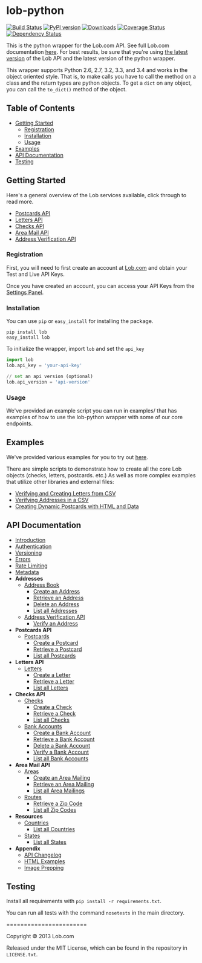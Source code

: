 # lob-python

[![Build Status](https://travis-ci.org/lob/lob-python.svg?branch=master)](https://travis-ci.org/lob/lob-python)
[![PyPI version](https://badge.fury.io/py/lob.svg)](http://badge.fury.io/py/lob) [![Downloads](https://pypip.in/download/lob/badge.svg)](https://pypi.python.org/pypi/lob/)
[![Coverage Status](https://coveralls.io/repos/lob/lob-python/badge.svg?branch=master)](https://coveralls.io/r/lob/lob-python?branch=master)
[![Dependency Status](https://gemnasium.com/lob/lob-python.svg)](https://gemnasium.com/lob/lob-python)

This is the python wrapper for the Lob.com API. See full Lob.com documentation [here](https://lob.com/docs/python). For best results, be sure that you're using [the latest version](https://lob.com/docs/python#version) of the Lob API and the latest version of the python wrapper.

This wrapper supports Python 2.6, 2.7, 3.2, 3.3, and 3.4 and works in the object oriented style. That is, to make calls you have to call the method on a class and the return types are python objects. To get a `dict` on any object, you can call the `to_dict()` method of the object.

## Table of Contents

- [Getting Started](#getting-started)
  - [Registration](#registration)
  - [Installation](#installation)
  - [Usage](#usage)
- [Examples](#examples)
- [API Documentation](#api-documentation)
- [Testing](#testing)

## Getting Started

Here's a general overview of the Lob services available, click through to read more.

- [Postcards API](https://lob.com/services/postcards)
- [Letters API](https://lob.com/services/letters)
- [Checks API](https://lob.com/services/checks)
- [Area Mail API](https://lob.com/services/area)
- [Address Verification API](https://lob.com/verification/address)

### Registration

First, you will need to first create an account at [Lob.com](https://dashboard.lob.com/#/register) and obtain your Test and Live API Keys.

Once you have created an account, you can access your API Keys from the [Settings Panel](https://dashboard.lob.com/#/settings).

### Installation

You can use `pip` or `easy_install` for installing the package.

```
pip install lob
easy_install lob
```

To initialize the wrapper, import `lob` and set the `api_key`

```python
import lob
lob.api_key = 'your-api-key'

// set an api version (optional)
lob.api_version = 'api-version'
```

### Usage

We've provided an example script you can run in examples/ that has examples of how to use the lob-python wrapper with some of our core endpoints.

## Examples

We've provided various examples for you to try out [here](https://github.com/lob/lob-python/tree/master/examples).

There are simple scripts to demonstrate how to create all the core Lob objects (checks, letters, postcards. etc.) As well as more complex examples that utilize other libraries and external files:

- [Verifying and Creating Letters from CSV](https://github.com/lob/lob-python/blob/master/examples/verify_and_create_letters_from_csv/letter.py)
- [Verifying Addresses in a CSV](https://github.com/lob/lob-python/blob/master/examples/verify_addresses_from_csv/verify_addresses_from_csv.py)
- [Creating Dynamic Postcards with HTML and Data](https://github.com/lob/lob-python/blob/master/examples/create_postcards_from_csv/create_postcards_from_csv.py)

## API Documentation

- [Introduction](https://lob.com/docs/python#introduction)
- [Authentication](https://lob.com/docs/python#auth)
- [Versioning](https://lob.com/docs/python#version)
- [Errors](https://lob.com/docs/python#errors)
- [Rate Limiting](https://lob.com/docs/python#rate-limits)
- [Metadata](https://lob.com/docs/python#metadata)
- **Addresses**
  - [Address Book](https://lob.com/docs/python#addresses)
    - [Create an Address](https://lob.com/docs/python#addresses_create)
    - [Retrieve an Address](https://lob.com/docs/python#addresses_retrieve)
    - [Delete an Address](https://lob.com/docs/python#addresses_delete)
    - [List all Addresses](https://lob.com/docs/python#addresses_list)
  - [Address Verification API](https://lob.com/docs/python#verify)
    - [Verify an Address](https://lob.com/docs/python#verify_create)
- **Postcards API**
  - [Postcards](https://lob.com/docs/python#postcards)
    - [Create a Postcard](https://lob.com/docs/python#postcards_create)
    - [Retrieve a Postcard](https://lob.com/docs/python#postcards_retrieve)
    - [List all Postcards](https://lob.com/docs/python#postcards_list)
- **Letters API**
  - [Letters](https://lob.com/docs/python#letters)
    - [Create a Letter](https://lob.com/docs/python#letters_create)
    - [Retrieve a Letter](https://lob.com/docs/python#letters_retrieve)
    - [List all Letters](https://lob.com/docs/python#letters_list)
- **Checks API**
  - [Checks](https://lob.com/docs/python#checks)
    - [Create a Check](https://lob.com/docs/python#checks_create)
    - [Retrieve a Check](https://lob.com/docs/python#checks_retrieve)
    - [List all Checks](https://lob.com/docs/python#checks_list)
  - [Bank Accounts](https://lob.com/docs/python#bank-accounts)
    - [Create a Bank Account](https://lob.com/docs/python#bankaccounts_create)
    - [Retrieve a Bank Account](https://lob.com/docs/python#bankaccounts_retrieve)
    - [Delete a Bank Account](https://lob.com/docs/python#bankaccounts_delete)
    - [Verify a Bank Account](https://lob.com/docs/python#bankaccounts_verify)
    - [List all Bank Accounts](https://lob.com/docs/python#bankaccounts_list)
- **Area Mail API**
  - [Areas](https://lob.com/docs/python#areas)
    - [Create an Area Mailing](https://lob.com/docs/python#areas_create)
    - [Retrieve an Area Mailing](https://lob.com/docs/python#areas_retrieve)
    - [List all Area Mailings](https://lob.com/docs/python#areas_list)
  - [Routes](https://lob.com/docs/python#routes)
    - [Retrieve a Zip Code](https://lob.com/docs/python#routes_retrieve)
    - [List all Zip Codes](https://lob.com/docs/python#routes_list)
- **Resources**
  - [Countries](https://lob.com/docs/python#countries)
    - [List all Countries](https://lob.com/docs/python#countries_list)
  - [States](https://lob.com/docs/python#states)
    - [List all States](https://lob.com/docs/python#states_list)
- **Appendix**
  - [API Changelog](https://lob.com/docs/python#changelog)
  - [HTML Examples](https://lob.com/docs/python#html-examples)
  - [Image Prepping](https://lob.com/docs/python#prepping)

## Testing

Install all requirements with `pip install -r requirements.txt`.

You can run all tests with the command `nosetests` in the main directory.

=======================

Copyright &copy; 2013 Lob.com

Released under the MIT License, which can be found in the repository in `LICENSE.txt`.
